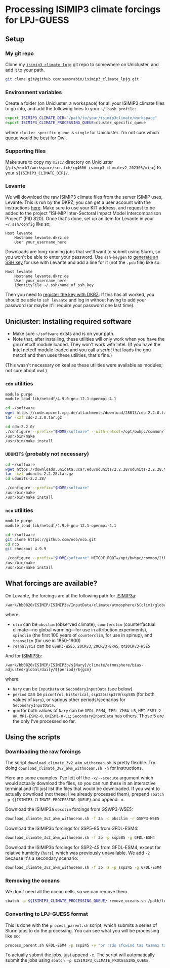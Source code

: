 # Processing ISIMIP3 climate forcings for LPJ-GUESS

## Setup

### My git repo

Clone my [`isimip3_climate_lpjg`](https://github.com/samsrabin/isimip3_climate_lpjg) git repo to somewhere on Unicluster, and add it to your path.

```bash
git clone git@github.com:samsrabin/isimip3_climate_lpjg.git
```

### Environment variables

Create a folder (on Unicluster, a workspace) for all your ISIMIP3 climate files to go into, and add the following lines to your `~/.bash_profile`:

```bash
export ISIMIP3_CLIMATE_DIR="/path/to/your/isimip3climate/workspace"
export ISIMIP3_CLIMATE_PROCESSING_QUEUE=cluster_specific_queue
```

where `cluster_specific_queue` is `single` for Unicluster. I'm not sure which queue would be best for Owl.

### Supporting files

Make sure to copy my `misc/` directory on Unicluster (`/pfs/work7/workspace/scratch/xg4606-isimip3_climatev2_202305/misc`) to your `${ISIMIP3_CLIMATE_DIR}/`.

### Levante

We will download the raw ISIMIP3 climate files from the server ISIMIP uses, Levante. This is run by the DKRZ; you can get a user account with the instructions [here](https://docs.dkrz.de/doc/getting_started/getting-a-user-account/dkrz-user-account.html#dkrz-user-account). Make sure to use your KIT address, and request to be added to the project "ISI-MIP Inter-Sectoral Impact Model Intercomparison Project" (PID 820). Once that's done, set up an item for Levante in your `~/.ssh/config` like so:

```
Host levante
    Hostname levante.dkrz.de
    User your_username_here
```

Downloads are long-running jobs that we'll want to submit using Slurm, so you won't be able to enter your password. Use `ssh-keygen` to [generate an SSH key](https://docs.oracle.com/en/cloud/cloud-at-customer/occ-get-started/generate-ssh-key-pair.html) for use with Levante and add a line for it (not the `.pub` file) like so:

```
Host levante
    Hostname levante.dkrz.de
    User your_username_here
    IdentityFile ~/.ssh/name_of_ssh_key
```

Then you need to [register the key with DKRZ](https://docs.dkrz.de/doc/levante/access-and-environment.html). If this has all worked, you should be able to `ssh levante` and log in without having to add your password (or maybe it'll require your password one last time). 



## Unicluster: Installing required software

- Make sure `~/software` exists and is on your path.
- Note that, after installing, these utilities will only work when you have the gnu netcdf module loaded. They won't work with Intel. (If you have the Intel netcdf module loaded and you call a *script* that loads the gnu netcdf and then uses these utilities, that's fine.)

(This wasn't necessary on keal as these utilities were available as modules; not sure about owl.)

### `cdo` utilities

```bash
module purge
module load lib/netcdf/4.9.0-gnu-12.1-openmpi-4.1

cd ~/software
wget https://code.mpimet.mpg.de/attachments/download/28013/cdo-2.2.0.tar.gz
tar -xzf cdo-2.2.0.tar.gz

cd cdo-2.2.0/
./configure --prefix="$HOME/software" --with-netcdf=/opt/bwhpc/common/lib/netcdf/4.9.0-gnu-12.1-openmpi-4.1
/usr/bin/make
/usr/bin/make install
```



### `UDUNITS` (probably not necessary)

```bash
cd ~/software
wget https://downloads.unidata.ucar.edu/udunits/2.2.28/udunits-2.2.28.tar.gz
tar -xzf udunits-2.2.28.tar.gz
cd udunits-2.2.28/

./configure --prefix="$HOME/software"
/usr/bin/make
/usr/bin/make install
```



### `nco` utilities

```bash
module purge
module load lib/netcdf/4.9.0-gnu-12.1-openmpi-4.1

cd ~/software
git clone https://github.com/nco/nco.git
cd nco
git checkout 4.9.9

./configure --prefix="$HOME/software" NETCDF_ROOT=/opt/bwhpc/common/lib/netcdf/4.9.0-gnu-12.1-openmpi-4.1
/usr/bin/make
/usr/bin/make install
```



## What forcings are available?

On Levante, the forcings are at the following path for [ISIMIP3a](https://protocol.isimip.org/#ISIMIP3a/agriculture): 

````
/work/bb0820/ISIMIP/ISIMIP3a/InputData/climate/atmosphere/${clim}/global/daily/historicalgg/${reanalysis}
````

where:

- `clim` can be `obsclim` (observed climate), `counterclim` (counterfactual climate—no global warming—for use in attribution experiments), `spinclim` (the first 100 years of `counterclim`, for use in spinup), and `transclim` (for use in 1850-1900)
- `reanalysis` can be `GSWP3-W5E5`, `20CRv3`, `20CRv3-ERA5`,  or`20CRv3-W5E5`

And for [ISIMIP3b](https://protocol.isimip.org/#ISIMIP3b/agriculture):

```
/work/bb0820/ISIMIP/ISIMIP3b/${Nary}/climate/atmosphere/bias-adjusted/global/daily/${period}/${gcm}
```

where:

- `Nary` can be `InputData` or `SecondaryInputData` (see below)
- `period` can be `picontrol`, `historical`, `ssp126`/`ssp370`/`ssp585` (for both values of `Nary`), or various other periods/scenarios for `SecondaryInputData`.
- `gcm` for both values of `Nary` can be `GFDL-ESM4`,` IPSL-CM6A-LR`, `MPI-ESM1-2-HR`, `MRI-ESM2-0`, `UKESM1-0-LL`; `SecondaryInputData` has others. Those 5 are the only I've processed so far.



## Using the scripts

### Downloading the raw forcings

The script `download_climate_3v2_akm_withocean.sh` is pretty flexible. Try doing `download_climate_3v2_akm_withocean.sh -h` for instructions. 

Here are some examples. I've left off the `-x/--execute` argument which would actually download the files, so you can run these in an interactive terminal and it'll just list the files that would be downloaded. If you want to actually download (not these; I've already processed them), prepend `sbatch -p ${ISIMIP3_CLIMATE_PROCESSING_QUEUE}` and append `-x`.

Download the ISIMIP3a `obsclim` forcings from GSWP3-W5E5:

```bash
download_climate_3v2_akm_withocean.sh -f 3a -c obsclim -r GSWP3-W5E5
```

Download the ISIMIP3b forcings for SSP5-85 from GFDL-ESM4:

```bash
download_climate_3v2_akm_withocean.sh -f 3b -p ssp585 -g GFDL-ESM4
```

Download the ISIMIP3b forcings for SSP2-45 from GFDL-ESM4, except for relative humidity (`hurs`), which was previously unavailable. We add `-2` because it's a secondary scenario:

```bash
download_climate_3v2_akm_withocean.sh -f 3b -2 -p ssp245 -g GFDL-ESM4 -v "pr rsds sfcwind tas tasmax tasmin"
```



### Removing the oceans

We don't need all the ocean cells, so we can remove them. 

```bash
sbatch -p ${ISIMIP3_CLIMATE_PROCESSING_QUEUE} remove_oceans.sh /path/to/whatever/you/just/downloaded-withocean
```





### Converting to LPJ-GUESS format

This is done with the `process_parent.sh` script, which submits a series of Slurm jobs to do the processing. You can see what you will be processing like so:

```bash
process_parent.sh GFDL-ESM4 -p ssp245 -v "pr rsds sfcwind tas tasmax tasmin"
```

To actually submit the jobs, just append `-x`. The script will automatically submit the jobs using `sbatch -p $ISIMIP3_CLIMATE_PROCESSING_QUEUE`.
